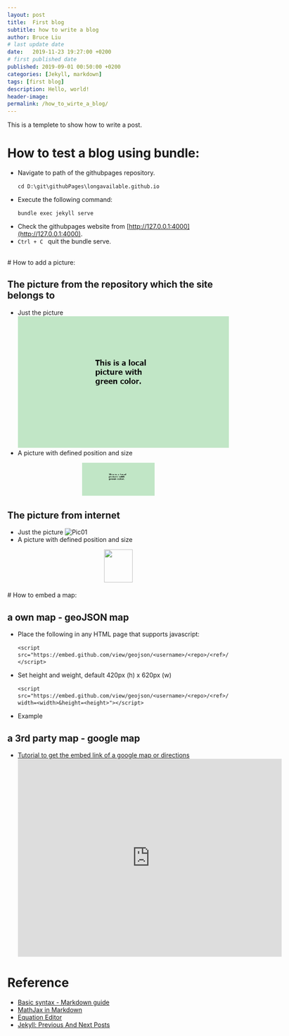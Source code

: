 ```yaml
---
layout: post
title:  First blog
subtitle: how to write a blog
author: Bruce Liu
# last update date
date:   2019-11-23 19:27:00 +0200
# first published date
published: 2019-09-01 00:50:00 +0200 
categories: [Jekyll, markdown]
tags: [first blog]
description: Hello, world!
header-image: 
permalink: /how_to_wirte_a_blog/
---
```

This is a templete to show how to write a post.
<!--the above is the excerpt-->
<!--more-->
<!--the following is the text-->

# How to test a blog using bundle:
- Navigate to path of the githubpages repository. 
	```
	cd D:\git\githubPages\longavailable.github.io
	```
- Execute the following command:
	```
	bundle exec jekyll serve
	```
- Check the githubpages website from [http://127.0.0.1:4000](http://127.0.0.1:4000).
- `Ctrl + C ` quit the bundle serve.

<br>
# How to add a picture:

## The picture from the repository which the site belongs to
- Just the picture
![Pic01](/assets/pics/pic01_green_test.png)
- A picture with defined position and size
<div align="center"><img width="165" height="75" src="/assets/pics/pic01_green_test.png"/></div>

## The picture from internet
- Just the picture
![Pic01](https://raw.githubusercontent.com/mzlogin/mzlogin.github.io/master/images/posts/markdown/demo.png)
- A picture with defined position and size
<div align="center"><img width="65" height="75" src="https://raw.githubusercontent.com/mzlogin/mzlogin.github.io/master/images/posts/markdown/demo.png"/></div>

<br>
# How to embed a map:

## a own map - geoJSON map
- Place the following in any HTML page that supports javascript:
	```
	<script src="https://embed.github.com/view/geojson/<username>/<repo>/<ref>/<path_to_file>"></script>
	```
- Set height and weight, default 420px (h) x 620px (w)
	```
	<script src="https://embed.github.com/view/geojson/<username>/<repo>/<ref>/<path_to_file>?width=<width>&height=<height>"></script>
	```
- Example
	<div align="center">
		<script src="https://embed.github.com/view/geojson/longavailable/Polygon/master/afg.json?width=600&height=600"></script>
	</div>


## a 3rd party map - google map
- [Tutorial to get the embed link of a google map or directions](https://support.google.com/maps/answer/144361?co=GENIE.Platform%3DDesktop&hl=en)
	<div align="center">
		<iframe src="https://www.google.com/maps/embed?pb=!1m18!1m12!1m3!1d5938.9807235220605!2d12.447683826439667!3d41.903816266880455!2m3!1f0!2f0!3f0!3m2!1i1024!2i768!4f13.1!3m3!1m2!1s0x132f60660c3e3925%3A0x498c3835506c3c!2s00120%20Vatican%20City!5e0!3m2!1sen!2snl!4v1576946140498!5m2!1sen!2snl" width="600" height="450" frameborder="0" style="border:0;" allowfullscreen=""></iframe>
	</div>

# Reference
- [Basic syntax - Markdown guide](https://www.markdownguide.org/basic-syntax/)
- [MathJax in Markdown](https://hiltmon.com/blog/2017/01/28/mathjax-in-markdown/)
- [Equation Editor](https://www.codecogs.com/latex/eqneditor.php)
- [Jekyll: Previous And Next Posts](https://www.bytedude.com/jekyll-previous-and-next-posts/)
